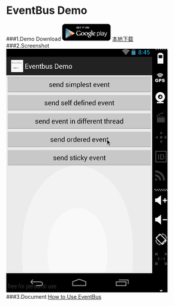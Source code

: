 EventBus Demo
====================
###1.Demo Download
<a href="https://play.google.com/store/apps/details?id=cn.trinea.android.demo.eventbus" target="_blank" title="从Google Play下载"><img src="../common/picture/google_play_logo_small.png" title="从Google Play下载"/></a>
    <a href="apk/event-bus-demo.apk" target="_blank" title="点击下载到本地">本地下载</a>  
###2.Screenshot
![Screenshot](apk/event-bus-demo.gif)  
###3.Document
[How to Use EventBus](https://github.com/greenrobot/EventBus/blob/master/HOWTO.md)  
